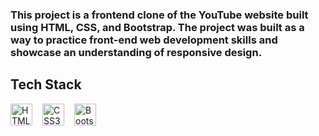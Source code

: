 
### This project is a frontend clone of the YouTube website built using HTML, CSS, and Bootstrap. The project was built as a way to practice front-end web development skills and showcase an understanding of responsive design.



## Tech Stack 
<div style="display: flex;">
  <img src="https://cdn.jsdelivr.net/gh/devicons/devicon/icons/html5/html5-original.svg" width="35" height="35" alt="HTML5 Logo">
  <img src="https://cdn.jsdelivr.net/gh/devicons/devicon/icons/css3/css3-original.svg" width="35" height="35" alt="CSS3 Logo" style="padding-left:1rem;padding-right:1rem">
  <img src="https://cdn.jsdelivr.net/gh/devicons/devicon/icons/bootstrap/bootstrap-plain.svg" width="35" height="35" alt="Bootstrap Logo">
</div>

